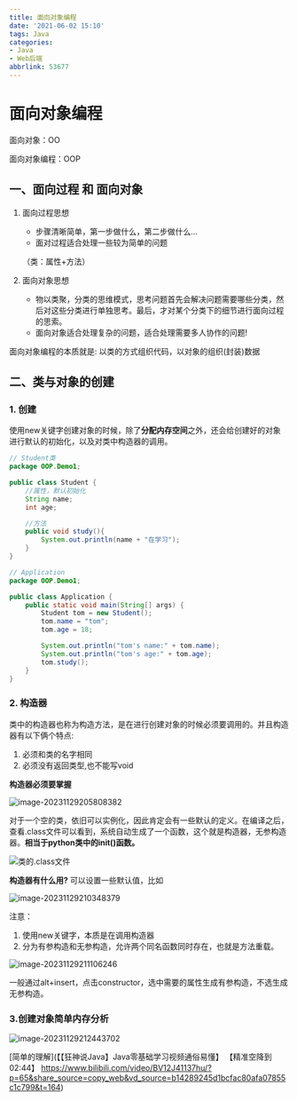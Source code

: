 ```yaml
---
title: 面向对象编程
date: '2021-06-02 15:10'
tags: Java
categories: 
- Java
- Web后端
abbrlink: 53677
---
```


# 面向对象编程

面向对象：OO

面向对象编程：OOP

## 一、面向过程 和 面向对象

1. 面向过程思想

    - 步骤清晰简单，第一步做什么，第二步做什么...
    - 面对过程适合处理一些较为简单的问题

    （类：属性+方法）

2. 面向对象思想

    - 物以类聚，分类的思维模式，思考问题首先会解决问题需要哪些分类，然后对这些分类进行单独思考。最后，才对某个分类下的细节进行面向过程的思索。
    - 面向对象适合处理复杂的问题，适合处理需要多人协作的问题!

面向对象编程的本质就是: 以类的方式组织代码，以对象的组织(封装)数据

## 二、类与对象的创建

### 1. 创建

使用new关键字创建对象的时候，除了**分配内存空间**之外，还会给创建好的对象 进行默认的初始化，以及对类中构造器的调用。

```java
// Student类
package OOP.Demo1;

public class Student {
    //属性，默认初始化
    String name;
    int age;

    //方法
    public void study(){
        System.out.println(name + "在学习");
    }
}

```

```java
// Application
package OOP.Demo1;

public class Application {
    public static void main(String[] args) {
        Student tom = new Student();
        tom.name = "tom";
        tom.age = 18;

        System.out.println("tom's name:" + tom.name);
        System.out.println("tom's age:" + tom.age);
        tom.study();
    }
}

```

### 2. 构造器

类中的构造器也称为构造方法，是在进行创建对象的时候必须要调用的。并且构造器有以下俩个特点:

1. 必须和类的名字相同
2. 必须没有返回类型,也不能写void

**构造器必须要掌握**

![image-20231129205808382](https://hedy-1321816972.cos.ap-guangzhou.myqcloud.com/img/blog202311292058875.webp)

对于一个空的类，依旧可以实例化，因此肯定会有一些默认的定义。在编译之后，查看.class文件可以看到，系统自动生成了一个函数，这个就是构造器，无参构造器。**相当于python类中的init()函数。**

![类的.class文件](https://hedy-1321816972.cos.ap-guangzhou.myqcloud.com/img/blog202311292059673.webp)

**构造器有什么用?**  可以设置一些默认值，比如

![image-20231129210348379](https://hedy-1321816972.cos.ap-guangzhou.myqcloud.com/img/blog202311292103573.webp)

注意：

1. 使用new关键字，本质是在调用构造器
2. 分为有参构造和无参构造，允许两个同名函数同时存在，也就是方法重载。

![image-20231129211106246](https://hedy-1321816972.cos.ap-guangzhou.myqcloud.com/img/blog202311292111509.webp)

一般通过alt+insert，点击constructor，选中需要的属性生成有参构造，不选生成无参构造。

### 3.创建对象简单内存分析

![image-20231129212443702](https://hedy-1321816972.cos.ap-guangzhou.myqcloud.com/img/blog202311292124921.webp)

[简单的理解](【【狂神说Java】Java零基础学习视频通俗易懂】 【精准空降到 02:44】 https://www.bilibili.com/video/BV12J41137hu/?p=65&share_source=copy_web&vd_source=b14289245d1bcfac80afa07855c1c799&t=164)








